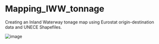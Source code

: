 # Mapping_IWW_tonnage
Creating an Inland Waterway tonage map using Eurostat origin-destination data and UNECE Shapefiles.

![image](https://user-images.githubusercontent.com/63408114/179688986-864505bf-698f-48ce-9b71-934fa4877dc9.png)
